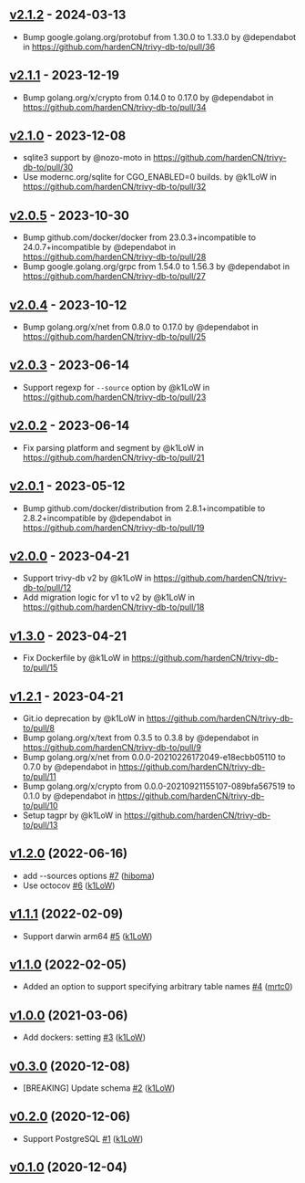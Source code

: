 ## [v2.1.2](https://github.com/hardenCN/trivy-db-to/compare/v2.1.1...v2.1.2) - 2024-03-13
- Bump google.golang.org/protobuf from 1.30.0 to 1.33.0 by @dependabot in https://github.com/hardenCN/trivy-db-to/pull/36

## [v2.1.1](https://github.com/hardenCN/trivy-db-to/compare/v2.1.0...v2.1.1) - 2023-12-19
- Bump golang.org/x/crypto from 0.14.0 to 0.17.0 by @dependabot in https://github.com/hardenCN/trivy-db-to/pull/34

## [v2.1.0](https://github.com/hardenCN/trivy-db-to/compare/v2.0.5...v2.1.0) - 2023-12-08
- sqlite3 support by @nozo-moto in https://github.com/hardenCN/trivy-db-to/pull/30
- Use modernc.org/sqlite for CGO_ENABLED=0 builds. by @k1LoW in https://github.com/hardenCN/trivy-db-to/pull/32

## [v2.0.5](https://github.com/hardenCN/trivy-db-to/compare/v2.0.4...v2.0.5) - 2023-10-30
- Bump github.com/docker/docker from 23.0.3+incompatible to 24.0.7+incompatible by @dependabot in https://github.com/hardenCN/trivy-db-to/pull/28
- Bump google.golang.org/grpc from 1.54.0 to 1.56.3 by @dependabot in https://github.com/hardenCN/trivy-db-to/pull/27

## [v2.0.4](https://github.com/hardenCN/trivy-db-to/compare/v2.0.3...v2.0.4) - 2023-10-12
- Bump golang.org/x/net from 0.8.0 to 0.17.0 by @dependabot in https://github.com/hardenCN/trivy-db-to/pull/25

## [v2.0.3](https://github.com/hardenCN/trivy-db-to/compare/v2.0.2...v2.0.3) - 2023-06-14
- Support regexp for `--source` option by @k1LoW in https://github.com/hardenCN/trivy-db-to/pull/23

## [v2.0.2](https://github.com/hardenCN/trivy-db-to/compare/v2.0.1...v2.0.2) - 2023-06-14
- Fix parsing platform and segment by @k1LoW in https://github.com/hardenCN/trivy-db-to/pull/21

## [v2.0.1](https://github.com/hardenCN/trivy-db-to/compare/v2.0.0...v2.0.1) - 2023-05-12
- Bump github.com/docker/distribution from 2.8.1+incompatible to 2.8.2+incompatible by @dependabot in https://github.com/hardenCN/trivy-db-to/pull/19

## [v2.0.0](https://github.com/hardenCN/trivy-db-to/compare/v1.3.0...v2.0.0) - 2023-04-21
- Support trivy-db v2 by @k1LoW in https://github.com/hardenCN/trivy-db-to/pull/12
- Add migration logic for v1 to v2 by @k1LoW in https://github.com/hardenCN/trivy-db-to/pull/18

## [v1.3.0](https://github.com/hardenCN/trivy-db-to/compare/v1.2.1...v1.3.0) - 2023-04-21
- Fix Dockerfile by @k1LoW in https://github.com/hardenCN/trivy-db-to/pull/15

## [v1.2.1](https://github.com/hardenCN/trivy-db-to/compare/v1.2.0...v1.2.1) - 2023-04-21
- Git.io deprecation by @k1LoW in https://github.com/hardenCN/trivy-db-to/pull/8
- Bump golang.org/x/text from 0.3.5 to 0.3.8 by @dependabot in https://github.com/hardenCN/trivy-db-to/pull/9
- Bump golang.org/x/net from 0.0.0-20210226172049-e18ecbb05110 to 0.7.0 by @dependabot in https://github.com/hardenCN/trivy-db-to/pull/11
- Bump golang.org/x/crypto from 0.0.0-20210921155107-089bfa567519 to 0.1.0 by @dependabot in https://github.com/hardenCN/trivy-db-to/pull/10
- Setup tagpr by @k1LoW in https://github.com/hardenCN/trivy-db-to/pull/13

## [v1.2.0](https://github.com/hardenCN/trivy-db-to/compare/v1.1.1...v1.2.0) (2022-06-16)

* add --sources options [#7](https://github.com/hardenCN/trivy-db-to/pull/7) ([hiboma](https://github.com/hiboma))
* Use octocov [#6](https://github.com/hardenCN/trivy-db-to/pull/6) ([k1LoW](https://github.com/k1LoW))

## [v1.1.1](https://github.com/hardenCN/trivy-db-to/compare/v1.1.0...v1.1.1) (2022-02-09)

* Support darwin arm64 [#5](https://github.com/hardenCN/trivy-db-to/pull/5) ([k1LoW](https://github.com/k1LoW))

## [v1.1.0](https://github.com/hardenCN/trivy-db-to/compare/v1.0.0...v1.1.0) (2022-02-05)

* Added an option to support specifying arbitrary table names [#4](https://github.com/hardenCN/trivy-db-to/pull/4) ([mrtc0](https://github.com/mrtc0))

## [v1.0.0](https://github.com/hardenCN/trivy-db-to/compare/v0.3.0...v1.0.0) (2021-03-06)

* Add dockers: setting [#3](https://github.com/hardenCN/trivy-db-to/pull/3) ([k1LoW](https://github.com/k1LoW))

## [v0.3.0](https://github.com/hardenCN/trivy-db-to/compare/v0.2.0...v0.3.0) (2020-12-08)

* [BREAKING] Update schema [#2](https://github.com/hardenCN/trivy-db-to/pull/2) ([k1LoW](https://github.com/k1LoW))

## [v0.2.0](https://github.com/hardenCN/trivy-db-to/compare/v0.1.0...v0.2.0) (2020-12-06)

* Support PostgreSQL [#1](https://github.com/hardenCN/trivy-db-to/pull/1) ([k1LoW](https://github.com/k1LoW))

## [v0.1.0](https://github.com/hardenCN/trivy-db-to/compare/6c659160368e...v0.1.0) (2020-12-04)
